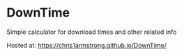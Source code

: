 # DownTime
Simple calculator for download times and other related info

Hosted at: https://chris1armstrong.github.io/DownTime/
